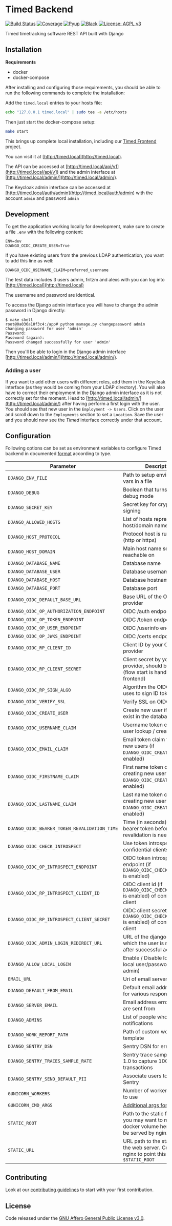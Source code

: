 # Timed Backend

[![Build Status](https://github.com/adfinis/timed-backend/workflows/Test/badge.svg)](https://github.com/adfinis/timed-backend/actions?query=workflow%3A%22Test%22)
[![Coverage](https://img.shields.io/badge/coverage-100%25-brightgreen.svg)](https://github.com/adfinis/timed-backend/blob/master/setup.cfg)
[![Pyup](https://pyup.io/repos/github/adfinis/timed-backend/shield.svg)](https://pyup.io/account/repos/github/adfinis/timed-backend/)
[![Black](https://img.shields.io/badge/code%20style-black-000000.svg)](https://github.com/adfinis/timed-backend)
[![License: AGPL v3](https://img.shields.io/badge/License-AGPL%20v3-blue.svg)](https://www.gnu.org/licenses/agpl-3.0)

Timed timetracking software REST API built with Django

## Installation

**Requirements**

- docker
- docker-compose

After installing and configuring those requirements, you should be able to run the following
commands to complete the installation:

Add the `timed.local` entries to your hosts file:
```bash
echo "127.0.0.1 timed.local" | sudo tee -a /etc/hosts
```

Then just start the docker-compose setup:
```bash
make start
```

This brings up complete local installation, including our [Timed Frontend](https://github.com/adfinis/timed-frontend) project.

You can visit it at [http://timed.local](http://timed.local).

The API can be accessed at [http://timed.local/api/v1](http://timed.local/api/v1) and the admin interface at [http://timed.local/admin/](http://timed.local/admin/).

The Keycloak admin interface can be accessed at [http://timed.local/auth/admin](http://timed.local/auth/admin) with the account `admin` and password `admin`

## Development

To get the application working locally for development, make sure to create a file `.env` with the following content:

```
ENV=dev
DJANGO_OIDC_CREATE_USER=True
```

If you have existing users from the previous LDAP authentication, you want to add this line as well:

```
DJANGO_OIDC_USERNAME_CLAIM=preferred_username
```

The test data includes 3 users admin, fritzm and alexs with you can log into [http://timed.local](http://timed.local)

The username and password are identical.

To access the Django admin interface you will have to change the admin password in Django directly:

```console
$ make shell
root@0a036a10f3c4:/app# python manage.py changepassword admin
Changing password for user 'admin'
Password: 
Password (again): 
Password changed successfully for user 'admin'
```

Then you'll be able to login in the Django admin interface [http://timed.local/admin/](http://timed.local/admin/).


### Adding a user

If you want to add other users with different roles, add them in the Keycloak interface (as they would be coming from your LDAP directory).
You will also have to correct their employment in the Django admin interface as it is not correctly set for the moment.
Head to [http://timed.local/admin/](http://timed.local/admin/) after having perform a first login with the user.
You should see that new user in the `Employment -> Users`.
Click on the user and scroll down to the `Employments` section to set a `Location`.
Save the user and you should now see the _Timed_ interface correctly under that account.

## Configuration

Following options can be set as environment variables to configure Timed backend in documented [format](https://github.com/joke2k/django-environ#supported-types)
according to type.

| Parameter                                    | Description                                                                              | Default                                                      |
|----------------------------------------------|------------------------------------------------------------------------------------------|--------------------------------------------------------------|
| `DJANGO_ENV_FILE`                            | Path to setup environment vars in a file                                                 | .env                                                         |
| `DJANGO_DEBUG`                               | Boolean that turns on/off debug mode                                                     | False                                                        |
| `DJANGO_SECRET_KEY`                          | Secret key for cryptographic signing                                                     | not set (required)                                           |
| `DJANGO_ALLOWED_HOSTS`                       | List of hosts representing the host/domain names                                         | not set (required)                                           |
| `DJANGO_HOST_PROTOCOL`                       | Protocol host is running on (http or https)                                              | http                                                         |
| `DJANGO_HOST_DOMAIN`                         | Main host name server is reachable on                                                    | not set (required)                                           |
| `DJANGO_DATABASE_NAME`                       | Database name                                                                            | timed                                                        |
| `DJANGO_DATABASE_USER`                       | Database username                                                                        | timed                                                        |
| `DJANGO_DATABASE_HOST`                       | Database hostname                                                                        | localhost                                                    |
| `DJANGO_DATABASE_PORT`                       | Database port                                                                            | 5432                                                         |
| `DJANGO_OIDC_DEFAULT_BASE_URL`               | Base URL of the OIDC provider                                                            | http://timed.local/auth/realms/timed/protocol/openid-connect |
| `DJANGO_OIDC_OP_AUTHORIZATION_ENDPOINT`      | OIDC /auth endpoint                                                                      | {`DJANGO_OIDC_DEFAULT_BASE_URL`}/auth                        |
| `DJANGO_OIDC_OP_TOKEN_ENDPOINT`              | OIDC /token endpoint                                                                     | {`DJANGO_OIDC_DEFAULT_BASE_URL`}/token                       |
| `DJANGO_OIDC_OP_USER_ENDPOINT`               | OIDC /userinfo endpoint                                                                  | {`DJANGO_OIDC_DEFAULT_BASE_URL`}/userinfo                    |
| `DJANGO_OIDC_OP_JWKS_ENDPOINT`               | OIDC /certs endpoint                                                                     | {`DJANGO_OIDC_DEFAULT_BASE_URL`}/certs                       |
| `DJANGO_OIDC_RP_CLIENT_ID`                   | Client ID by your OIDC provider                                                          | timed-public                                                 |
| `DJANGO_OIDC_RP_CLIENT_SECRET`               | Client secret by your OIDC provider, should be None (flow start is handled by frontend)  | not set                                                      |
| `DJANGO_OIDC_RP_SIGN_ALGO`                   | Algorithm the OIDC provider uses to sign ID tokens                                       | RS256                                                        |
| `DJANGO_OIDC_VERIFY_SSL`                     | Verify SSL on OIDC request                                                               | dev: False, prod: True                                       |
| `DJANGO_OIDC_CREATE_USER`                    | Create new user if it doesn't exist in the database                                      | False                                                        |
| `DJANGO_OIDC_USERNAME_CLAIM`                 | Username token claim for user lookup / creation                                          | sub                                                          |
| `DJANGO_OIDC_EMAIL_CLAIM`                    | Email token claim for creating new users (if `DJANGO_OIDC_CREATE_USER` is enabled)       | email                                                        |
| `DJANGO_OIDC_FIRSTNAME_CLAIM`                | First name token claim for creating new users (if `DJANGO_OIDC_CREATE_USER` is enabled)  | given_name                                                   |
| `DJANGO_OIDC_LASTNAME_CLAIM`                 | Last name token claim for creating new users (if `DJANGO_OIDC_CREATE_USER` is enabled)   | family_name                                                  |
| `DJANGO_OIDC_BEARER_TOKEN_REVALIDATION_TIME` | Time (in seconds) to cache a bearer token before revalidation is needed                  | 60                                                           |
| `DJANGO_OIDC_CHECK_INTROSPECT`               | Use token introspection for confidential clients                                         | True                                                         |
| `DJANGO_OIDC_OP_INTROSPECT_ENDPOINT`         | OIDC token introspection endpoint (if `DJANGO_OIDC_CHECK_INTROSPECT` is enabled)         | {`DJANGO_OIDC_DEFAULT_BASE_URL`}/token/introspect            |
| `DJANGO_OIDC_RP_INTROSPECT_CLIENT_ID`        | OIDC client id (if `DJANGO_OIDC_CHECK_INTROSPECT` is enabled) of confidential client     | timed-confidential                                           |
| `DJANGO_OIDC_RP_INTROSPECT_CLIENT_SECRET`    | OIDC client secret (if `DJANGO_OIDC_CHECK_INTROSPECT` is enabled) of confidential client | not set                                                      |
| `DJANGO_OIDC_ADMIN_LOGIN_REDIRECT_URL`       | URL of the django-admin, to which the user is redirected after successful admin login    | dev: http://timed.local/admin/, prod: not set                |
| `DJANGO_ALLOW_LOCAL_LOGIN`                   | Enable / Disable login with local user/password (in admin)                               | True                                                         |
| `EMAIL_URL`                                  | Uri of email server                                                                      | smtp://localhost:25                                          |
| `DJANGO_DEFAULT_FROM_EMAIL`                  | Default email address to use for various responses                                       | webmaster@localhost                                          |
| `DJANGO_SERVER_EMAIL`                        | Email address error messages are sent from                                               | root@localhost                                               |
| `DJANGO_ADMINS`                              | List of people who get error notifications                                               | not set                                                      |
| `DJANGO_WORK_REPORT_PATH`                    | Path of custom work report template                                                      | not set                                                      |
| `DJANGO_SENTRY_DSN`                          | Sentry DSN for error reporting                                                           | not set, set to enable Sentry integration                    |
| `DJANGO_SENTRY_TRACES_SAMPLE_RATE`           | Sentry trace sample rate, Set 1.0 to capture 100% of transactions                        | 1.0                                                          |
| `DJANGO_SENTRY_SEND_DEFAULT_PII`             | Associate users to errors in Sentry                                                      | True                                                         |
| `GUNICORN_WORKERS`                           | Number of worker processes to use                                                        | 8                                                            |
| `GUNICORN_CMD_ARGS`                          | [Additional args for gunicorn](https://docs.gunicorn.org/en/latest/configure.html)       | not set                                                      |
| `STATIC_ROOT`                                | Path to the static files. In prod, you may want to mount a docker volume here, so it can be served by nginx | `/app/static`                             |
| `STATIC_URL`                                 | URL path to the static files on the web server. Configure nginx to point this to `$STATIC_ROOT`   | `/static`                                                    |

## Contributing

Look at our [contributing guidelines](CONTRIBUTING.md) to start with your first contribution.

## License

Code released under the [GNU Affero General Public License v3.0](LICENSE).

